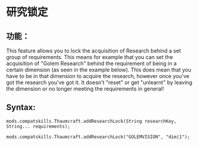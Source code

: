 # 研究锁定

## 功能：

This feature allows you to lock the acquisition of Research behind a set group of requirements. This means for example that you can set the acquisition of "Golem Research" behind the requirement of being in a certain dimension (as seen in the example below). This does mean that you have to be in that dimension to acquire the research, however once you've got the research you've got it. It doesn't "reset" or get "unlearnt" by leaving the dimension or no longer meeting the requirements in general!

## Syntax:

    mods.compatskills.Thaumcraft.addResearchLock(String researchKey, String... requirements);
    
    mods.compatskills.Thaumcraft.addResearchLock("GOLEMVISION", "dim|1");